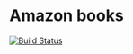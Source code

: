 # Amazon books
 
[![Build Status](https://travis-ci.org/MambusLunde/books.svg?branch=main)](https://travis-ci.org/MambusLunde/books)
